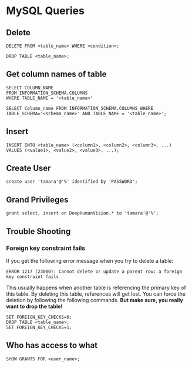 # MySQL Queries

## Delete

```
DELETE FROM <table_name> WHERE <condition>;
```
```
DROP TABLE <table_name>;
```

## Get column names of table
```
SELECT COLUMN_NAME
FROM INFORMATION_SCHEMA.COLUMNS
WHERE TABLE_NAME = '<table_name>'
```
```
SELECT Column_name FROM INFORMATION_SCHEMA.COLUMNS WHERE TABLE_SCHEMA='<schema_name>' AND TABLE_NAME = '<table_name>';
```
## Insert
```
INSERT INTO <table_name> (<column1>, <column2>, <column3>, ...)
VALUES (<value1>, <value2>, <value3>, ...);
```

## Create User
```
create user 'tamara'@'%' identified by 'PASSWORD';
```

## Grand Privileges
```
grant select, insert on DeepHumanVision.* to 'tamara'@'%';
```

## Trouble Shooting
### Foreign key constraint fails
If you get the following error message when you try to delete a table:
```
ERROR 1217 (23000): Cannot delete or update a parent row: a foreign key constraint fails
```
This usually happens when another table is referencing the primary key of this table. By deleting this table, references will get lost.
You can force the deletion by following the following commands. **But make sure, you really want to drop the table!**
```
SET FOREIGN_KEY_CHECKS=0;
DROP TABLE <table_name>;
SET FOREIGN_KEY_CHECKS=1;
```

## Who has access to what
```
SHOW GRANTS FOR <user_name>;
```
